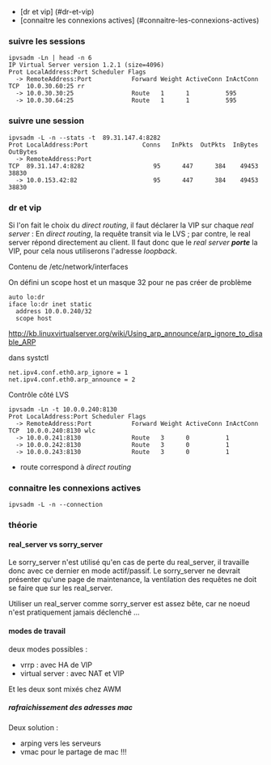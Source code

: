 * [dr et vip] (#dr-et-vip)
* [connaitre les connexions actives] (#connaitre-les-connexions-actives)

### suivre les sessions

```
ipvsadm -Ln | head -n 6
IP Virtual Server version 1.2.1 (size=4096)
Prot LocalAddress:Port Scheduler Flags
  -> RemoteAddress:Port           Forward Weight ActiveConn InActConn
TCP  10.0.30.60:25 rr
  -> 10.0.30.30:25                Route   1      1          595       
  -> 10.0.30.64:25                Route   1      1          595
```  

### suivre une session
```  
ipvsadm -L -n --stats -t  89.31.147.4:8282 
Prot LocalAddress:Port               Conns   InPkts  OutPkts  InBytes OutBytes
  -> RemoteAddress:Port
TCP  89.31.147.4:8282                   95      447      384    49453    38830
  -> 10.0.153.42:82                     95      447      384    49453    38830
```  

### dr et vip

Si l'on fait le choix du *direct routing*, il faut déclarer la VIP sur chaque *real server* :
En  *direct routing*, la requête transit via le LVS ; par contre, le real server répond directement au client.
Il faut donc que le *real server* __*porte*__ la VIP, pour cela nous utiliserons l'adresse *loopback*.


Contenu de /etc/network/interfaces

On défini un scope host et un masque 32 pour ne pas créer de problème
```  
auto lo:dr
iface lo:dr inet static
  address 10.0.0.240/32
  scope host
```  
http://kb.linuxvirtualserver.org/wiki/Using_arp_announce/arp_ignore_to_disable_ARP

dans systctl
```  
net.ipv4.conf.eth0.arp_ignore = 1
net.ipv4.conf.eth0.arp_announce = 2
```  
Contrôle côté LVS
```  
ipvsadm -Ln -t 10.0.0.240:8130
Prot LocalAddress:Port Scheduler Flags
  -> RemoteAddress:Port           Forward Weight ActiveConn InActConn
TCP  10.0.0.240:8130 wlc
  -> 10.0.0.241:8130              Route   3      0          1         
  -> 10.0.0.242:8130              Route   3      0          1         
  -> 10.0.0.243:8130              Route   3      0          1
```  
* route correspond à *direct routing*

### connaitre les connexions actives

```  
ipvsadm -L -n --connection
```  

### théorie

#### real_server vs sorry_server
Le sorry_server n'est utilisé qu'en cas de perte du real_server, il travaille donc avec ce dernier en mode actif/passif.
Le sorry_server ne devrait présenter qu'une page de maintenance, la ventilation des requêtes ne doit se faire que sur les real_server.

Utiliser un real_server comme sorry_server est assez bête, car ne noeud n'est pratiquement jamais déclenché ...

#### modes de travail

deux modes possibles :
* vrrp : avec HA de VIP
* virtual server : avec NAT et VIP

Et les deux sont mixés chez AWM 


##### rafraichissement des adresses mac 

Deux solution :
* arping vers les serveurs
* vmac pour le partage de mac !!!
